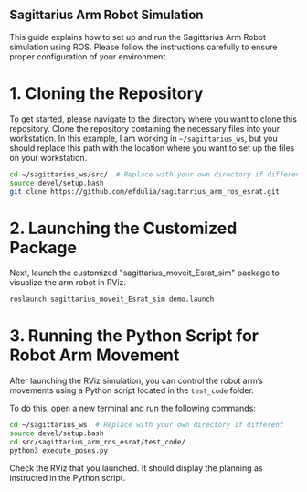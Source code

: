 ## Sagittarius Arm Robot Simulation

This guide explains how to set up and run the Sagittarius Arm Robot simulation using ROS. Please follow the instructions carefully to ensure proper configuration of your environment.

# 1. Cloning the Repository

To get started, please navigate to the directory where you want to clone this repository. Clone the repository containing the necessary files into your workstation. In this example, I am working in `~/sagittarius_ws`, but you should replace this path with the location where you want to set up the files on your workstation.

```bash
cd ~/sagittarius_ws/src/  # Replace with your own directory if different
source devel/setup.bash
git clone https://github.com/efdulia/sagitarrius_arm_ros_esrat.git
```

# 2. Launching the Customized Package

Next, launch the customized "sagittarius_moveit_Esrat_sim" package to visualize the arm robot in RViz.

```bash
roslaunch sagittarius_moveit_Esrat_sim demo.launch
```

# 3. Running the Python Script for Robot Arm Movement

After launching the RViz simulation, you can control the robot arm’s movements using a Python script located in the `test_code` folder.

To do this, open a new terminal and run the following commands:

```bash
cd ~/sagittarius_ws  # Replace with your own directory if different
source devel/setup.bash
cd src/sagittarius_arm_ros_esrat/test_code/
python3 execute_poses.py
```

Check the RViz that you launched. It should display the planning as instructed in the Python script.


